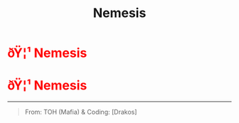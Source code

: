 ﻿---
lang: en-US
title: Nemesis
prev: Morphling
next: TimeThief
---
# <font color="red">ðŸ¦¹ <b>Nemesis</b></font> <Badge text="Support" type="tip" vertical="middle"/>
# <font color="red">ðŸ¦¹ <b>Nemesis</b></font> <Badge text="Support" type="tip" vertical="middle"/>
---

> From: TOH (Mafia) & Coding: [Drakos]

